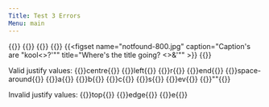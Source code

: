 ```yaml
---
Title: Test 3 Errors
Menu: main
---
```


{{<figrow gallery=test1 justify="start" size=wrong >}}
{{<figset name="img20220824_095038_DRO-800.jpg" size=average title="<Grand Title>" alt="Alt's good" >}}
{{<figset image="img20220824_105444_DRO-800.jpg" position=top  >}}
{{<figset name="img20220826_105417_DRO-800.jpg" size=small >}}
{{<figset name="notfound-800.jpg" caption="Caption's are \"kool<>?'\"" title="Where's the title going? <>&'\"" >}}
{{</figrow>}}  

Valid justify values: 
{{<figrow gallery=test1 justify="centre" >}}centre{{</figrow>}}
{{<figrow gallery=test1 justify="left" >}}left{{</figrow>}}
{{<figrow gallery=test1 justify="r" >}}r{{</figrow>}}
{{<figrow gallery=test1 justify="end" >}}end{{</figrow>}}
{{<figrow gallery=test1 justify="space-around" >}}space-around{{</figrow>}}
{{<figrow gallery=test1 justify="a" >}}a{{</figrow>}}
{{<figrow gallery=test1 justify="b" >}}b{{</figrow>}}
{{<figrow gallery=test1 justify="c" >}}c{{</figrow>}}
{{<figrow gallery=test1 justify="s" >}}s{{</figrow>}}
{{<figrow gallery=test1 justify="ev" >}}ev{{</figrow>}}
{{<figrow gallery=test1 justify="" >}}""{{</figrow>}}

Invalid justify values: 
{{<figrow gallery=test1 justify="top" >}}top{{</figrow>}}
{{<figrow gallery=test1 justify="edge" >}}edge{{</figrow>}}
{{<figrow gallery=test1 justify="e" >}}e{{</figrow>}}
